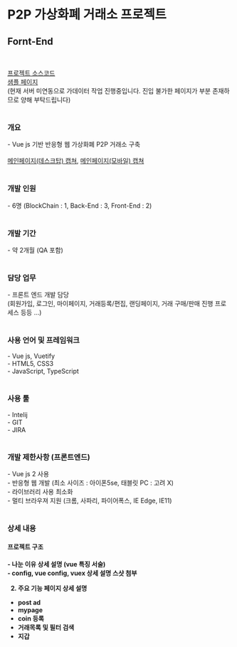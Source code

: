 # P2P 가상화폐 거래소 프로젝트
<h2>Fornt-End</h2><br>

<a href="https://github.com/bisu8018/p2p_exchange_front_end/">프로젝트 소스코드</a><br>
<a href="https://bisu8018.github.io/">샘플 페이지</a><br> (현재 서버 미연동으로 가데이터 작업 진행중입니다. 진입 불가한 페이지가 부분 존재하므로 양해 부탁드립니다)<br><br>

<h3>개요</h3>
- Vue js 기반 반응형 웹 가상화폐 P2P 거래소 구축<br><br>
<a href="images/main_page.png">메인페이지(데스크탑) 캡쳐</a>, 
<a href="images/main_page(mobile).png">메인페이지(모바일) 캡쳐</a><br><br>


<h3>개발 인원</h3>
- 6명 (BlockChain : 1, Back-End : 3, Front-End : 2)<br><br>

<h3>개발 기간</h3>
- 약 2개월 (QA 포함)<br><br>

<h3>담당 업무</h3>
- 프론트 엔드 개발 담당<br>
(회원가입, 로그인, 마이페이지, 거래등록/편집, 랜딩페이지, 거래 구매/판매 진행 프로세스 등등 ...)<br><br>

<h3>사용 언어 및 프레임워크</h3>
- Vue js, Vuetify<br>
- HTML5, CSS3<br>
- JavaScript, TypeScript<br><br>

<h3>사용 툴</h3>
- Intelij<br>
- GIT<br>
- JIRA<br><br>

<h3>개발 제한사항 (프론트엔드)</h3>
- Vue js 2 사용<br>
- 반응형 웹 개발 (최소 사이즈 : 아이폰5se, 태블릿 PC : 고려 X)<br>
- 라이브러리 사용 최소화<br>
- 멀티 브라우져 지원 (크롬, 사파리, 파이어폭스, IE Edge, IE11)<br><br>


<h3>상세 내용</h3>
<h4>프로젝트 구조<h4>
- 나눈 이유 상세 설명 (vue 특징 서술)<br>
-  config, vue config, vuex 상세 설명 스샷 첨부<br>

2. 주요 기능 페이지 상세 설명
- post ad
- mypage
- coin 등록
- 거래목록 및 필터 검색
- 지갑


